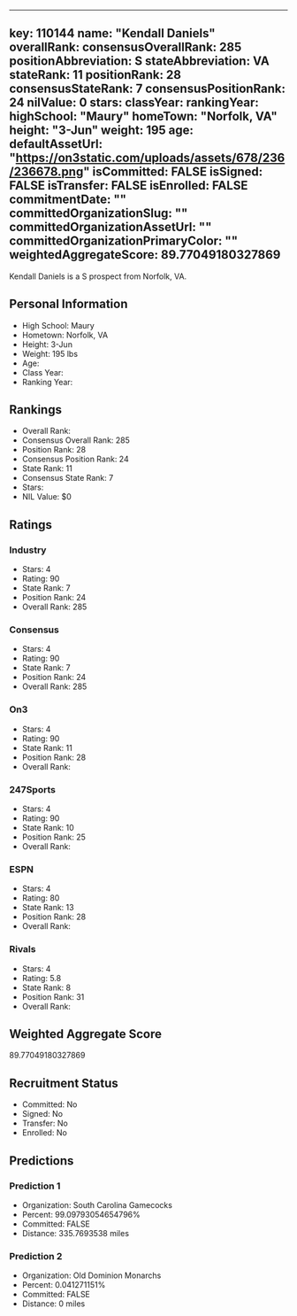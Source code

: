 ---
  key: 110144
  name: "Kendall Daniels"
  overallRank: 
  consensusOverallRank: 285
  positionAbbreviation: S
  stateAbbreviation: VA
  stateRank: 11
  positionRank: 28
  consensusStateRank: 7
  consensusPositionRank: 24
  nilValue: 0
  stars: 
  classYear: 
  rankingYear: 
  highSchool: "Maury"
  homeTown: "Norfolk, VA"
  height: "3-Jun"
  weight: 195
  age: 
  defaultAssetUrl: "https://on3static.com/uploads/assets/678/236/236678.png"
  isCommitted: FALSE
  isSigned: FALSE
  isTransfer: FALSE
  isEnrolled: FALSE
  commitmentDate: ""
  committedOrganizationSlug: ""
  committedOrganizationAssetUrl: ""
  committedOrganizationPrimaryColor: ""
  weightedAggregateScore: 89.77049180327869
  ---
  
  Kendall Daniels is a S prospect from Norfolk, VA.
  
  ## Personal Information
  - High School: Maury
  - Hometown: Norfolk, VA
  - Height: 3-Jun
  - Weight: 195 lbs
  - Age: 
  - Class Year: 
  - Ranking Year: 
  
  ## Rankings
  - Overall Rank: 
  - Consensus Overall Rank: 285
  - Position Rank: 28
  - Consensus Position Rank: 24
  - State Rank: 11
  - Consensus State Rank: 7
  - Stars: 
  - NIL Value: $0
  
  ## Ratings
  
  ### Industry
  - Stars: 4
  - Rating: 90
  - State Rank: 7
  - Position Rank: 24
  - Overall Rank: 285
  
  ### Consensus
  - Stars: 4
  - Rating: 90
  - State Rank: 7
  - Position Rank: 24
  - Overall Rank: 285
  
  ### On3
  - Stars: 4
  - Rating: 90
  - State Rank: 11
  - Position Rank: 28
  - Overall Rank: 
  
  ### 247Sports
  - Stars: 4
  - Rating: 90
  - State Rank: 10
  - Position Rank: 25
  - Overall Rank: 
  
  ### ESPN
  - Stars: 4
  - Rating: 80
  - State Rank: 13
  - Position Rank: 28
  - Overall Rank: 
  
  ### Rivals
  - Stars: 4
  - Rating: 5.8
  - State Rank: 8
  - Position Rank: 31
  - Overall Rank: 
  
  ## Weighted Aggregate Score
  89.77049180327869
  
  ## Recruitment Status
  - Committed: No
  - Signed: No
  - Transfer: No
  - Enrolled: No
  
  
  
  ## Predictions
  
  ### Prediction 1
  - Organization: South Carolina Gamecocks
  - Percent: 99.09793054654796%
  - Committed: FALSE
  - Distance: 335.7693538 miles
  
  ### Prediction 2
  - Organization: Old Dominion Monarchs
  - Percent: 0.041271151%
  - Committed: FALSE
  - Distance: 0 miles
  